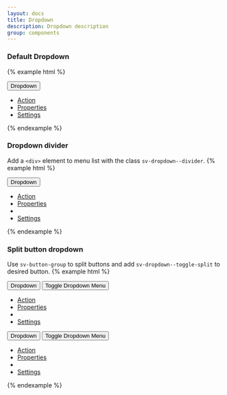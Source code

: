 ```yaml
---
layout: docs
title: Dropdown
description: Dropdown description
group: components
---
```


### Default Dropdown ###

{% example html %}

<div id="example0" class="{{ site.css_prefix }}-dropdown">
   <button class="{{ site.css_prefix }}-button {{ site.css_prefix }}-dropdown--toggle" aria-haspopup="true" aria-expanded="false" data-dropdown type="button" data-target="#example0">Dropdown</button>
   <ul class="{{ site.css_prefix }}-dropdown__menu">
      <li role="presentation">
         <a href="#" role="menuitem" class="{{ site.css_prefix }}-dropdown__item">Action</a>
      </li>
      <li role="presentation">
         <a href="#" role="menuitem" class="{{ site.css_prefix }}-dropdown__item">Properties</a>
      </li>
      <li role="presentation">
         <a href="#" role="menuitem" class="{{ site.css_prefix }}-dropdown__item">Settings</a>
      </li>
   </ul>
</div>

{% endexample %}

### Dropdown divider ###
Add a `<div>` element to menu list with the class `sv-dropdown--divider`.
{% example html %}

<div id="example1" class="{{ site.css_prefix }}-dropdown">
   <button class="{{ site.css_prefix }}-button {{ site.css_prefix }}-dropdown--toggle" aria-haspopup="true" aria-expanded="false" data-dropdown type="button" data-target="#example1">Dropdown</button>
   <ul class="{{ site.css_prefix }}-dropdown__menu">
      <li role="presentation">
         <a href="#" role="menuitem" class="{{ site.css_prefix }}-dropdown__item">Action</a>
      </li>
      <li role="presentation">
         <a href="#" role="menuitem" class="{{ site.css_prefix }}-dropdown__item">Properties</a>
      </li>
      <li class="{{ site.css_prefix }}-dropdown--divider" role="separator"></li>
      <li role="presentation">
         <a href="#" role="menuitem" class="{{ site.css_prefix }}-dropdown__item">Settings</a>
      </li>
   </ul>
</div>

{% endexample %}

### Split button dropdown ###
Use `sv-button-group` to split buttons and add `sv-dropdown--toggle-split` to desired button.
{% example html %}
<div class="{{ site.css_prefix }}-list {{ site.css_prefix }}-list--horizontal">
   <div id="example2" class="{{ site.css_prefix }}-dropdown {{ site.css_prefix }}-button-group {{ site.css_prefix }}_list__item" role="group">
      <button class="{{ site.css_prefix }}-button {{ site.css_prefix }}-button--primary" type="button">Dropdown</button>
      <button class="{{ site.css_prefix }}-button {{ site.css_prefix }}-button--primary {{ site.css_prefix }}-dropdown--toggle {{ site.css_prefix }}-dropdown--toggle-split" type="button" data-dropdown
         aria-haspopup="true" aria-expanded="false" data-target="#example2">
         <span class="{{ site.css_prefix }}-assistive-text">Toggle Dropdown Menu</span>
      </button>
      <ul class="{{ site.css_prefix }}-dropdown__menu">
         <li role="presentation">
            <a href="#" role="menuitem" class="{{ site.css_prefix }}-dropdown__item">Action</a>
         </li>
         <li role="presentation">
            <a href="#" role="menuitem" class="{{ site.css_prefix }}-dropdown__item">Properties</a>
         </li>
         <li class="{{ site.css_prefix }}-dropdown--divider" role="separator"></li>
         <li role="presentation">
            <a href="#" role="menuitem" class="{{ site.css_prefix }}-dropdown__item">Settings</a>
         </li>
      </ul>
   </div>

   <div id="example3" class="{{ site.css_prefix }}-dropdown {{ site.css_prefix }}-button-group sv-list__item" role="group">
      <button class="{{ site.css_prefix }}-button {{ site.css_prefix }}-button--danger" type="button">Dropdown</button>
      <button class="{{ site.css_prefix }}-button {{ site.css_prefix }}-button--danger {{ site.css_prefix }}-dropdown--toggle {{ site.css_prefix }}-dropdown--toggle-split" type="button" data-dropdown
         aria-haspopup="true" aria-expanded="false" data-target="#example3">
         <span class="{{ site.css_prefix }}-assistive-text">Toggle Dropdown Menu</span>
      </button>
      <ul class="{{ site.css_prefix }}-dropdown__menu">
         <li role="presentation">
            <a href="#" role="menuitem" class="{{ site.css_prefix }}-dropdown__item">Action</a>
         </li>
         <li role="presentation">
            <a href="#" role="menuitem" class="{{ site.css_prefix }}-dropdown__item">Properties</a>
         </li>
         <li class="{{ site.css_prefix }}-dropdown--divider" role="separator"></li>
         <li role="presentation">
            <a href="#" role="menuitem" class="{{ site.css_prefix }}-dropdown__item">Settings</a>
         </li>
      </ul>
   </div>
</div>

{% endexample %}
